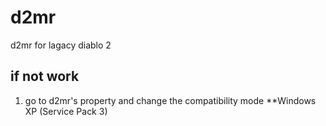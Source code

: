 # d2mr
d2mr for lagacy diablo 2

## if not work

1. go to d2mr's property and change the compatibility mode **Windows XP (Service Pack 3)


